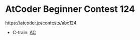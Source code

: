 # AtCoder Beginner Contest 124

https://atcoder.jp/contests/abc124

- C-train: [AC](https://atcoder.jp/contests/abc124/submissions/36163595)
